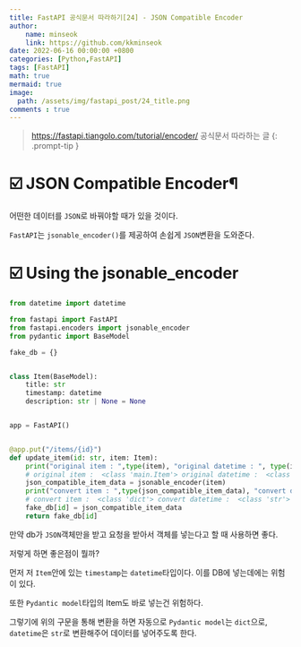 ```yaml
---
title: FastAPI 공식문서 따라하기[24] - JSON Compatible Encoder
author: 
    name: minseok
    link: https://github.com/kkminseok
date: 2022-06-16 00:00:00 +0800
categories: [Python,FastAPI]
tags: [FastAPI]
math: true
mermaid: true
image: 
  path: /assets/img/fastapi_post/24_title.png
comments : true
---
```


> <https://fastapi.tiangolo.com/tutorial/encoder/> 공식문서 따라하는 글
{: .prompt-tip }

# ☑️ JSON Compatible Encoder¶

어떤한 데이터를 `JSON`로 바꿔야할 때가 있을 것이다.

`FastAPI`는 `jsonable_encoder()`를 제공하여 손쉽게 `JSON`변환을 도와준다.

# ☑️ Using the jsonable_encoder

```python
from datetime import datetime

from fastapi import FastAPI
from fastapi.encoders import jsonable_encoder
from pydantic import BaseModel

fake_db = {}


class Item(BaseModel):
    title: str
    timestamp: datetime
    description: str | None = None


app = FastAPI()


@app.put("/items/{id}")
def update_item(id: str, item: Item):
    print("original item : ",type(item), "original datetime : ", type(item.timestamp))
    # original item :  <class 'main.Item'> original datetime :  <class 'datetime.datetime'>
    json_compatible_item_data = jsonable_encoder(item)
    print("convert item : ",type(json_compatible_item_data), "convert datetime : ",type(json_compatible_item_data['timestamp']))
    # convert item :  <class 'dict'> convert datetime :  <class 'str'>
    fake_db[id] = json_compatible_item_data
    return fake_db[id]

```

만약 db가 `JSON`객체만을 받고 요청을 받아서 객체를 넣는다고 할 때 사용하면 좋다.

저렇게 하면 좋은점이 뭘까?

먼저 저 `Item`안에 있는 `timestamp`는 `datetime`타입이다. 이를 DB에 넣는데에는 위험이 있다.

또한 `Pydantic model`타입의 Item도 바로 넣는건 위험하다.

그렇기에 위의 구문을 통해 변환을 하면 자동으로 `Pydantic model`는 `dict`으로, `datetime`은 `str`로 변환해주어 데이터를 넣어주도록 한다.





